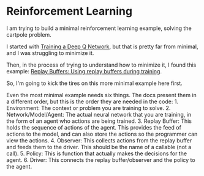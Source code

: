 # Reinforcement Learning

I am trying to build a minimal reinforcement learning example, solving the cartpole problem.

I started with [Training a Deep Q Network](https://www.tensorflow.org/agents/tutorials/1_dqn_tutorial), but that is pretty far from minimal, and I was struggling to minimize it.

Then, in the process of trying to understand how to minimize it, I found this example: [Replay Buffers: Using replay buffers during training](https://www.tensorflow.org/agents/tutorials/5_replay_buffers_tutorial#using_replay_buffers_during_training).

So, I'm going to kick the tires on this more minimal example here first.

Even the most minimal example needs six things.  The docs
present them in a different order, but this is the order they are
needed in the code:
    1. Environment: The context or problem you are training to solve.
    2. Network/Model/Agent: The actual neural network that you are training,
in the form of an agent who actions are being trained.
    3. Replay Buffer: This holds the sequence of actions of the agent.  This 
provides the feed of actions to the model, and can also store the actions so
the programmer can view the actions.
    4. Observer: This collects actions from the replay buffer and feeds them
to the driver.  This should be the name of a callable (not a call).
    5. Policy: This is function that actually makes the decisions for the
agent.
    6. Driver: This connects the replay buffer/observer and the policy to the 
agent.